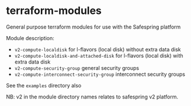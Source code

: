 # terraform-modules
General purpose terraform modules for use with the Safespring platform

Module description:

* `v2-compute-localdisk` for l-flavors (local disk) without extra data disk
* `v2-compute-localdisk-and-attached-disk` for l-flavors (local disk) with extra data disk
* `v2-compute-security-group` general security groups
* `v2-compute-interconnect-security-group` interconnect security groups

See the `examples` directory also

NB: v2 in the module directory names relates to safespring v2 platform.
